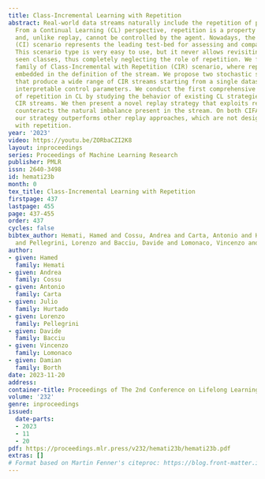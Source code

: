 ```yaml
---
title: Class-Incremental Learning with Repetition
abstract: Real-world data streams naturally include the repetition of previous concepts.
  From a Continual Learning (CL) perspective, repetition is a property of the environment
  and, unlike replay, cannot be controlled by the agent. Nowadays, the Class-Incremental
  (CI) scenario represents the leading test-bed for assessing and comparing CL strategies.
  This scenario type is very easy to use, but it never allows revisiting previously
  seen classes, thus completely neglecting the role of repetition. We focus on the
  family of Class-Incremental with Repetition (CIR) scenario, where repetition is
  embedded in the definition of the stream. We propose two stochastic stream generators
  that produce a wide range of CIR streams starting from a single dataset and a few
  interpretable control parameters. We conduct the first comprehensive evaluation
  of repetition in CL by studying the behavior of existing CL strategies under different
  CIR streams. We then present a novel replay strategy that exploits repetition and
  counteracts the natural imbalance present in the stream. On both CIFAR100 and TinyImageNet,
  our strategy outperforms other replay approaches, which are not designed for environments
  with repetition.
year: '2023'
video: https://youtu.be/ZORbaCZI2K8
layout: inproceedings
series: Proceedings of Machine Learning Research
publisher: PMLR
issn: 2640-3498
id: hemati23b
month: 0
tex_title: Class-Incremental Learning with Repetition
firstpage: 437
lastpage: 455
page: 437-455
order: 437
cycles: false
bibtex_author: Hemati, Hamed and Cossu, Andrea and Carta, Antonio and Hurtado, Julio
  and Pellegrini, Lorenzo and Bacciu, Davide and Lomonaco, Vincenzo and Borth, Damian
author:
- given: Hamed
  family: Hemati
- given: Andrea
  family: Cossu
- given: Antonio
  family: Carta
- given: Julio
  family: Hurtado
- given: Lorenzo
  family: Pellegrini
- given: Davide
  family: Bacciu
- given: Vincenzo
  family: Lomonaco
- given: Damian
  family: Borth
date: 2023-11-20
address:
container-title: Proceedings of The 2nd Conference on Lifelong Learning Agents
volume: '232'
genre: inproceedings
issued:
  date-parts:
  - 2023
  - 11
  - 20
pdf: https://proceedings.mlr.press/v232/hemati23b/hemati23b.pdf
extras: []
# Format based on Martin Fenner's citeproc: https://blog.front-matter.io/posts/citeproc-yaml-for-bibliographies/
---
```

